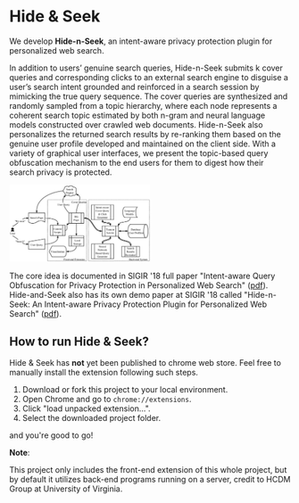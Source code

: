 # Hide & Seek

We develop **Hide-n-Seek**, an intent-aware privacy protection plugin for personalized web search. 

In addition to users’ genuine search queries, Hide-n-Seek submits k cover queries and corresponding clicks to an external search engine to disguise a user’s search intent grounded and reinforced in a search session by mimicking the true query sequence. The cover queries are synthesized and randomly sampled from a topic hierarchy, where each node represents a coherent search topic estimated by both n-gram and neural language models constructed over crawled web documents. Hide-n-Seek also personalizes the returned search results by re-ranking them based on the genuine user profile developed and maintained on the client side. With a variety of graphical user interfaces, we present the topic-based query obfuscation mechanism to the end users for them to digest how their search privacy is protected. 

<img src="https://github.com/PxYu/Hide-Seek/blob/master/workflow.png" width="50%">

The core idea is documented in SIGIR '18 full paper "Intent-aware Query Obfuscation for Privacy Protection in Personalized Web Search" ([pdf](http://delivery.acm.org/10.1145/3210000/3209983/p285-ahmad.pdf)). Hide-and-Seek also has its own demo paper at SIGIR '18 called "Hide-n-Seek: An Intent-aware Privacy Protection Plugin for Personalized Web Search" ([pdf](http://delivery.acm.org/10.1145/3220000/3210180/p1333-yu.pdf)).

## How to run Hide & Seek?

Hide & Seek has **not** yet been published to chrome web store. Feel free to manually install the extension following such steps.

1. Download or fork this project to your local environment.
2. Open Chrome and go to `chrome://extensions`.
3. Click "load unpacked extension...".
4. Select the downloaded project folder.

and you're good to go!

**Note**:

This project only includes the front-end extension of this whole project, but by default it utilizes back-end programs running on a server, credit to HCDM Group at University of Virginia.
